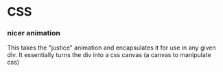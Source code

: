 # CSS
### nicer animation

 This takes the "justice" animation and encapsulates it for use in any given div.
 It essentially turns the div into a css canvas (a canvas to manipulate css)
